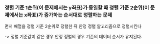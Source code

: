 ### 정렬 기준 1순위(이 문제에서는 y좌표)가 동일할 때 정렬 기준 2순위(이 문제에서는 x좌표)가 증가하는 순서대로 정렬하는 문제

먼저 배열을 정렬 기준 2순위로 정렬한 뒤 안정 정렬 알고리즘으로 정렬시킨다

-> 정렬 기준값이 같은 경우 안정 정렬의 경우 기존의 데이터 순서가 유지된다.
